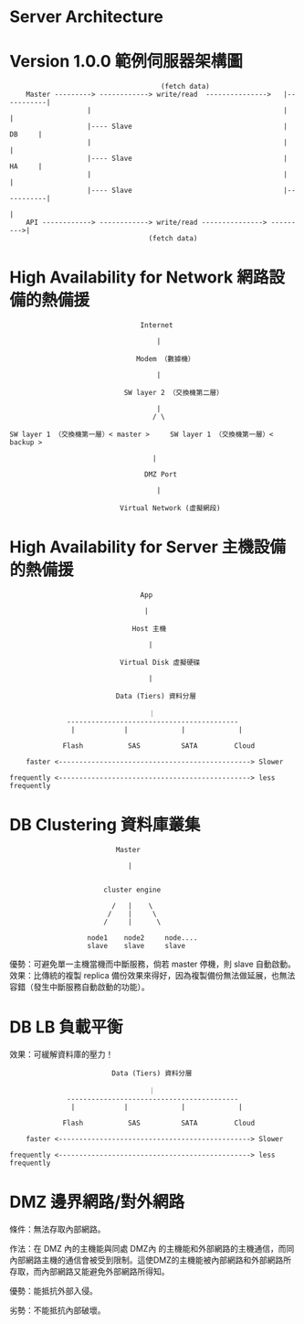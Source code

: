 # Server Architecture

# Version 1.0.0 範例伺服器架構圖

           
                                         (fetch data)
        Master ---------> ------------> write/read  --------------->   |-----------|
                       |                                               |           |
                       |---- Slave                                     |    DB     |
                       |                                               |           |
                       |---- Slave                                     |    HA     |
                       |                                               |           |         
                       |---- Slave                                     |-----------|         
                                                                              |
        API ------------> ------------> write/read ---------------> --------->|   
                                      (fetch data)
                                      
                                      
# High Availability for Network 網路設備的熱備援

 
                                    Internet

                                        |

                                   Modem （數據機）

                                        |

                                SW layer 2 （交換機第二層）

                                        |
                                       / \
                                    
    SW layer 1 （交換機第一層）< master >     SW layer 1 （交換機第一層）< backup >      
                                 
                                       |
                                    
                                     DMZ Port

                                        |

                               Virtual Network (虛擬網段)
                               
# High Availability for Server 主機設備的熱備援


                                    App
                                 
                                     |
                                  
                                  Host 主機
                                 
                                      |
                                  
                               Virtual Disk 虛擬硬碟
                              
                                      |
                                  
                              Data (Tiers) 資料分層
                           
                                      ｜
                  ------------------------------------------
                   |            |             |             |
               
                 Flash           SAS          SATA         Cloud
            
        faster <-----------------------------------------------> Slower
     
    frequently <-----------------------------------------------> less frequently
            

# DB Clustering 資料庫叢集


                              Master
                              
                                 |
                                 
                                 
                           cluster engine
                           
                             /   |    \
                            /    |     \
                           /     |      \
                           
                       node1    node2     node....
                       slave    slave     slave
                   

優勢：可避免單一主機當機而中斷服務，倘若 master 停機，則 slave 自動啟動。
效果：比傳統的複製 replica 備份效果來得好，因為複製備份無法做延展，也無法容錯（發生中斷服務自動啟動的功能）。


# DB LB 負載平衡

效果：可緩解資料庫的壓力！


                             Data (Tiers) 資料分層
                           
                                      ｜
                  ------------------------------------------
                   |            |             |             |
               
                 Flash           SAS          SATA         Cloud
            
        faster <-----------------------------------------------> Slower
     
    frequently <-----------------------------------------------> less frequently



# DMZ 邊界網路/對外網路

條件：無法存取內部網路。

作法：在 DMZ 內的主機能與同處 DMZ內 的主機能和外部網路的主機通信，而同內部網路主機的通信會被受到限制。這使DMZ的主機能被內部網路和外部網路所存取，而內部網路又能避免外部網路所得知。

優勢：能抵抗外部入侵。

劣勢：不能抵抗內部破壞。



   
